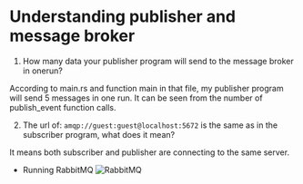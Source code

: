 # Understanding publisher and message broker
1. How many data your publisher program will send to the message broker in onerun?

According to main.rs and function main in that file, my publisher program will send 5 messages in one run. It can be seen from the number of publish_event function calls.

2. The url of: `amqp://guest:guest@localhost:5672` is the same as in the subscriber program, what does it mean?

It means both subscriber and publisher are connecting to the same server.

- Running RabbitMQ
![RabbitMQ](https://cdn.discordapp.com/attachments/874575252808667149/1231990729052786809/image.png?ex=6638f7c7&is=662682c7&hm=de464023d3afffe82e70a7449c9334bb12da2a47666273438bf46c7c1abf0d5d&)